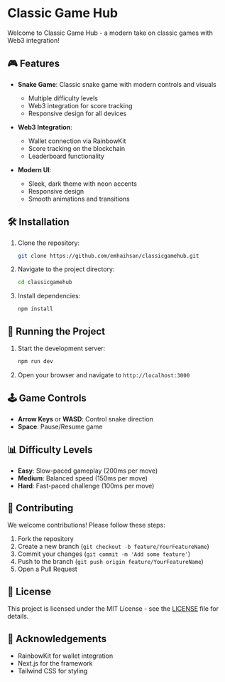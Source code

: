 # Classic Game Hub

Welcome to Classic Game Hub - a modern take on classic games with Web3 integration!

## 🎮 Features

- **Snake Game**: Classic snake game with modern controls and visuals
  - Multiple difficulty levels
  - Web3 integration for score tracking
  - Responsive design for all devices

- **Web3 Integration**:
  - Wallet connection via RainbowKit
  - Score tracking on the blockchain
  - Leaderboard functionality

- **Modern UI**:
  - Sleek, dark theme with neon accents
  - Responsive design
  - Smooth animations and transitions

## 🛠️ Installation

1. Clone the repository:
   ```bash
   git clone https://github.com/emhaihsan/classicgamehub.git
   ```
2. Navigate to the project directory:
   ```bash
   cd classicgamehub
   ```
3. Install dependencies:
   ```bash
   npm install
   ```

## 🚀 Running the Project

1. Start the development server:
   ```bash
   npm run dev
   ```
2. Open your browser and navigate to `http://localhost:3000`

## 🕹️ Game Controls

- **Arrow Keys** or **WASD**: Control snake direction
- **Space**: Pause/Resume game

## 📊 Difficulty Levels

- **Easy**: Slow-paced gameplay (200ms per move)
- **Medium**: Balanced speed (150ms per move)
- **Hard**: Fast-paced challenge (100ms per move)

## 🤝 Contributing

We welcome contributions! Please follow these steps:

1. Fork the repository
2. Create a new branch (`git checkout -b feature/YourFeatureName`)
3. Commit your changes (`git commit -m 'Add some feature'`)
4. Push to the branch (`git push origin feature/YourFeatureName`)
5. Open a Pull Request

## 📄 License

This project is licensed under the MIT License - see the [LICENSE](LICENSE) file for details.

## 🙏 Acknowledgements

- RainbowKit for wallet integration
- Next.js for the framework
- Tailwind CSS for styling
